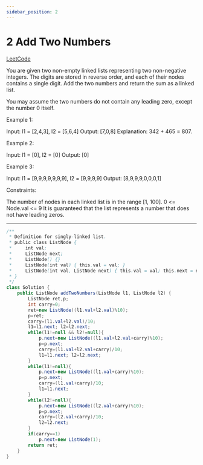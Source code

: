 ```yaml
---
sidebar_position: 2
---
```


# 2 Add Two Numbers

[LeetCode](https://leetcode.com/problems/add-two-numbers/)

You are given two non-empty linked lists representing two non-negative integers. The digits are stored in reverse order, and each of their nodes contains a single digit. Add the two numbers and return the sum as a linked list.

You may assume the two numbers do not contain any leading zero, except the number 0 itself.

 

Example 1:


Input: l1 = [2,4,3], l2 = [5,6,4]
Output: [7,0,8]
Explanation: 342 + 465 = 807.

Example 2:

Input: l1 = [0], l2 = [0]
Output: [0]

Example 3:

Input: l1 = [9,9,9,9,9,9,9], l2 = [9,9,9,9]
Output: [8,9,9,9,0,0,0,1]
 

Constraints:

The number of nodes in each linked list is in the range [1, 100].
0 <= Node.val <= 9
It is guaranteed that the list represents a number that does not have leading zeros.

---


~~~java
/**
 * Definition for singly-linked list.
 * public class ListNode {
 *     int val;
 *     ListNode next;
 *     ListNode() {}
 *     ListNode(int val) { this.val = val; }
 *     ListNode(int val, ListNode next) { this.val = val; this.next = next; }
 * }
 */
class Solution {
    public ListNode addTwoNumbers(ListNode l1, ListNode l2) {
        ListNode ret,p;
        int carry=0;
        ret=new ListNode((l1.val+l2.val)%10);
        p=ret;
        carry=(l1.val+l2.val)/10;
        l1=l1.next; l2=l2.next;
        while(l1!=null && l2!=null){
            p.next=new ListNode((l1.val+l2.val+carry)%10);
            p=p.next;
            carry=(l1.val+l2.val+carry)/10;
            l1=l1.next; l2=l2.next;
        }
        while(l1!=null){
            p.next=new ListNode((l1.val+carry)%10);
            p=p.next;
            carry=(l1.val+carry)/10;
            l1=l1.next;
        }
        while(l2!=null){
            p.next=new ListNode((l2.val+carry)%10);
            p=p.next;
            carry=(l2.val+carry)/10;
            l2=l2.next;
        }
        if(carry==1)
            p.next=new ListNode(1);
        return ret;
    }
}
~~~